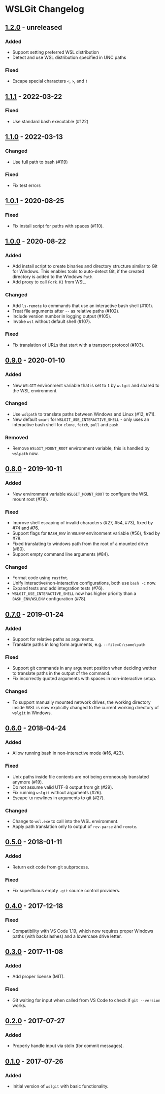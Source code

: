 # WSLGit Changelog

## [1.2.0] - unreleased

### Added

- Support setting preferred WSL distribution
- Detect and use WSL distribution specified in UNC paths

### Fixed

- Escape special characters `<`, `>`, and `!`


## [1.1.1] - 2022-03-22

### Fixed

- Use standard bash executable (#122)


## [1.1.0] - 2022-03-13

### Changed

- Use full path to bash (#119)

### Fixed

- Fix test errors


## [1.0.1] - 2020-08-25

### Fixed

- Fix install script for paths with spaces (#110).


## [1.0.0] - 2020-08-22

### Added

- Add install script to create binaries and directory structure
  similar to Git for Windows. This enables tools to auto-detect Git,
  if the created directory is added to the Windows `Path`.
- Add proxy to call `Fork.RI` from WSL.

### Changed

- Add `ls-remote` to commands that use an interactive bash shell (#101).
- Treat file arguments after ` -- ` as relative paths (#102).
- Include version number in logging output (#105).
- Invoke `wsl` without default shell (#107).

### Fixed

- Fix translation of URLs that start with a transport protocol (#103).


## [0.9.0] - 2020-01-10

### Added

- New `WSLGIT` environment variable that is set to `1` by `wslgit` and
  shared to the WSL environment.

### Changed

- Use `wslpath` to translate paths between Windows and Linux (#12, #71).
- New default `smart` for `WSLGIT_USE_INTERACTIVE_SHELL` - only uses an
  interactive bash shell for `clone`, `fetch`, `pull` and `push`.

### Removed

- Remove `WSLGIT_MOUNT_ROOT` environment variable, this is handled by `wslpath` now.


## [0.8.0] - 2019-10-11

### Added

- New environment variable `WSLGIT_MOUNT_ROOT` to configure the
    WSL mount root (#78). 

### Fixed

- Improve shell escaping of invalid characters (#27, #54, #73),
    fixed by #74 and #76.
- Support flags for `BASH_ENV` in `WSLENV` environment variable (#56),
    fixed by #78.
- Fixed translating to windows path from the root of a mounted drive (#80).
- Support empty command line arguments (#84).

### Changed

- Format code using `rustfmt`.
- Unify interactive/non-interactive configurations, both use `bash -c` now.
- Expand tests and add integration tests (#76).
- `WSLGIT_USE_INTERACTIVE_SHELL` now has higher priority than a
    `BASH_ENV`/`WSLENV` configuration (#78).


## [0.7.0] - 2019-01-24

### Added

- Support for relative paths as arguments.
- Translate paths in long form arguments, e.g. `--file=C:\some\path`

### Fixed

- Support git commands in any argument position when deciding wether to
  translate paths in the output of the command.
- Fix incorrectly quoted arguments with spaces in non-interactive setup.

### Changed

- To support manually mounted network drives, the working directory inside WSL
  is now explicitly changed to the current working directory of `wslgit`
  in Windows.


## [0.6.0] - 2018-04-24

### Added

- Allow running bash in non-interactive mode (#16, #23).

### Fixed

- Unix paths inside file contents are not being erroneously translated anymore (#19).
- Do not assume valid UTF-8 output from git (#29).
- Fix running `wslgit` without arguments (#26).
- Escape `\n` newlines in arguments to git (#27).

### Changed

- Change to `wsl.exe` to call into the WSL environment.
- Apply path translation only to output of `rev-parse` and `remote`.


## [0.5.0] - 2018-01-11

### Added

- Return exit code from git subprocess.

### Fixed

- Fix superfluous empty `.git` source control providers.


## [0.4.0] - 2017-12-18

### Fixed

- Compatibility with VS Code 1.19, which now requires proper Windows paths
    (with backslashes) and a lowercase drive letter.


## [0.3.0] - 2017-11-08

### Added

- Add proper license (MIT).

### Fixed

- Git waiting for input when called from VS Code to check if `git --version`
    works.


## [0.2.0] - 2017-07-27

### Added

- Properly handle input via stdin (for commit messages).


## [0.1.0] - 2017-07-26

### Added

- Initial version of `wslgit` with basic functionality.


[0.1.0]: #
[0.2.0]: https://github.com/andy-5/wslgit/releases/tag/v0.2.0
[0.3.0]: https://github.com/andy-5/wslgit/releases/tag/v0.3.0
[0.4.0]: https://github.com/andy-5/wslgit/releases/tag/v0.4.0
[0.5.0]: https://github.com/andy-5/wslgit/releases/tag/v0.5.0
[0.6.0]: https://github.com/andy-5/wslgit/releases/tag/v0.6.0
[0.7.0]: https://github.com/andy-5/wslgit/releases/tag/v0.7.0
[0.8.0]: https://github.com/andy-5/wslgit/releases/tag/v0.8.0
[0.9.0]: https://github.com/andy-5/wslgit/releases/tag/v0.9.0
[1.0.0]: https://github.com/andy-5/wslgit/releases/tag/v1.0.0
[1.0.1]: https://github.com/andy-5/wslgit/releases/tag/v1.0.1
[1.1.0]: https://github.com/andy-5/wslgit/releases/tag/v1.1.0
[1.1.1]: https://github.com/andy-5/wslgit/releases/tag/v1.1.1
[1.2.0]: https://github.com/andy-5/wslgit/releases/tag/v1.2.0
